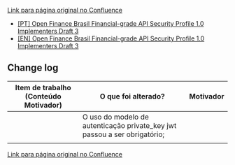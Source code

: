 [Link para página original no Confluence](https://openfinancebrasil.atlassian.net/wiki/spaces/OF/pages/240648809)

- [\[PT\] Open Finance Brasil Financial-grade API Security Profile 1.0 Implementers Draft 3](../../../../../OF/Open%20Finance%20Brasil/Seguran%c3%a7a/Perfil%20de%20Seguran%c3%a7a%20do%20Open%20Finance%20Brasil/v2.0-RC1%20-%20Perfil%20de%20Seguran%c3%a7a%20do%20Open%20Finance%20Brasil/[PT]%20Open%20Finance%20Brasil%20Financial-grade%20API%20Security%20Profile%201.0%20Implementers%20Draft%203)
- [\[EN\] Open Finance Brasil Financial-grade API Security Profile 1.0 Implementers Draft 3](../../../../../OF/Open%20Finance%20Brasil/Seguran%c3%a7a/Perfil%20de%20Seguran%c3%a7a%20do%20Open%20Finance%20Brasil/v2.0-RC1%20-%20Perfil%20de%20Seguran%c3%a7a%20do%20Open%20Finance%20Brasil/[EN]%20Open%20Finance%20Brasil%20Financial-grade%20API%20Security%20Profile%201.0%20Implementers%20Draft%203)

## Change log

| **Item de trabalho (Conteúdo Motivador)** | **O que foi alterado?** | **Motivador** |
| --- | --- | --- |
|  | O uso do modelo de autenticação private\_key jwt passou a ser obrigatório; |  |
|  |  |  |

[Link para página original no Confluence](https://openfinancebrasil.atlassian.net/wiki/spaces/OF/pages/240648809)